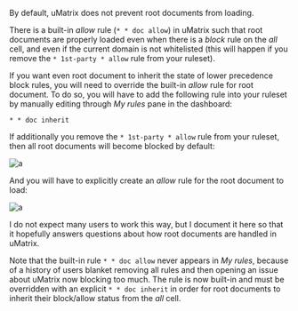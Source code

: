 By default, uMatrix does not prevent root documents from loading.

There is a built-in _allow_ rule (`* * doc allow`) in uMatrix such that root documents are properly loaded even when there is a _block_ rule on the _all_ cell, and even if the current domain is not whitelisted (this will happen if you remove the `* 1st-party * allow` rule from your ruleset).

If you want even root document to inherit the state of lower precedence block rules, you will need to override the built-in _allow_ rule for root document. To do so, you will have to add the following rule into your ruleset by manually editing through _My rules_ pane in the dashboard:

    * * doc inherit
 
If additionally you remove the `* 1st-party * allow` rule from your ruleset, then all root documents will become blocked by default:

![a](https://user-images.githubusercontent.com/585534/33379162-50cdf37c-d4e5-11e7-8ef9-4fdb349fcaa8.png)

And you will have to explicitly create an _allow_ rule for the root document to load:

![a](https://user-images.githubusercontent.com/585534/33379307-bf915fa6-d4e5-11e7-8d32-ff5885c47263.png)

I do not expect many users to work this way, but I document it here so that it hopefully answers questions about how root documents are handled in uMatrix.

Note that the built-in rule `* * doc allow` never appears in _My rules_, because of a history of users blanket removing all rules and then opening an issue about uMatrix now blocking too much. The rule is now built-in and must be overridden with an explicit `* * doc inherit` in order for root documents to inherit their block/allow status from the _all_ cell.